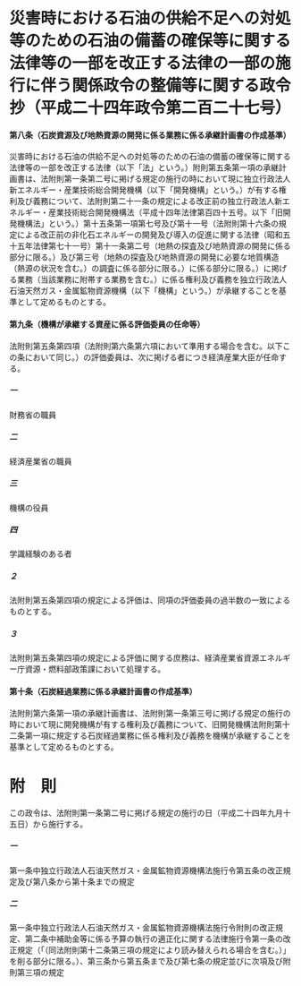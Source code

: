 # 災害時における石油の供給不足への対処等のための石油の備蓄の確保等に関する法律等の一部を改正する法律の一部の施行に伴う関係政令の整備等に関する政令　抄（平成二十四年政令第二百二十七号）
#### 第八条（石炭資源及び地熱資源の開発に係る業務に係る承継計画書の作成基準）
災害時における石油の供給不足への対処等のための石油の備蓄の確保等に関する法律等の一部を改正する法律（以下「法」という。）附則第五条第一項の承継計画書は、法附則第一条第二号に掲げる規定の施行の時において現に独立行政法人新エネルギー・産業技術総合開発機構（以下「開発機構」という。）が有する権利及び義務について、法附則第二十一条の規定による改正前の独立行政法人新エネルギー・産業技術総合開発機構法（平成十四年法律第百四十五号。以下「旧開発機構法」という。）第十五条第一項第七号及び第十一号（法附則第十六条の規定による改正前の非化石エネルギーの開発及び導入の促進に関する法律（昭和五十五年法律第七十一号）第十一条第二号（地熱の探査及び地熱資源の開発に係る部分に限る。）及び第三号（地熱の探査及び地熱資源の開発に必要な地質構造（熱源の状況を含む。）の調査に係る部分に限る。）に係る部分に限る。）に掲げる業務（当該業務に附帯する業務を含む。）に係る権利及び義務を独立行政法人石油天然ガス・金属鉱物資源機構（以下「機構」という。）が承継することを基準として定めるものとする。
#### 第九条（機構が承継する資産に係る評価委員の任命等）
法附則第五条第四項（法附則第六条第六項において準用する場合を含む。以下この条において同じ。）の評価委員は、次に掲げる者につき経済産業大臣が任命する。
##### 一
財務省の職員
##### 二
経済産業省の職員
##### 三
機構の役員
##### 四
学識経験のある者
##### ２
法附則第五条第四項の規定による評価は、同項の評価委員の過半数の一致によるものとする。
##### ３
法附則第五条第四項の規定による評価に関する庶務は、経済産業省資源エネルギー庁資源・燃料部政策課において処理する。
#### 第十条（石炭経過業務に係る承継計画書の作成基準）
法附則第六条第一項の承継計画書は、法附則第一条第三号に掲げる規定の施行の時において現に開発機構が有する権利及び義務について、旧開発機構法附則第十二条第一項に規定する石炭経過業務に係る権利及び義務を機構が承継することを基準として定めるものとする。
# 附　則
この政令は、法附則第一条第二号に掲げる規定の施行の日（平成二十四年九月十五日）から施行する。
##### 一
第一条中独立行政法人石油天然ガス・金属鉱物資源機構法施行令第五条の改正規定及び第八条から第十条までの規定
##### 二
第一条中独立行政法人石油天然ガス・金属鉱物資源機構法施行令附則の改正規定、第二条中補助金等に係る予算の執行の適正化に関する法律施行令第一条の改正規定（「（同法附則第十二条第三項の規定により読み替えられる場合を含む。）」を削る部分に限る。）、第三条から第五条まで及び第七条の規定並びに次項及び附則第三項の規定
